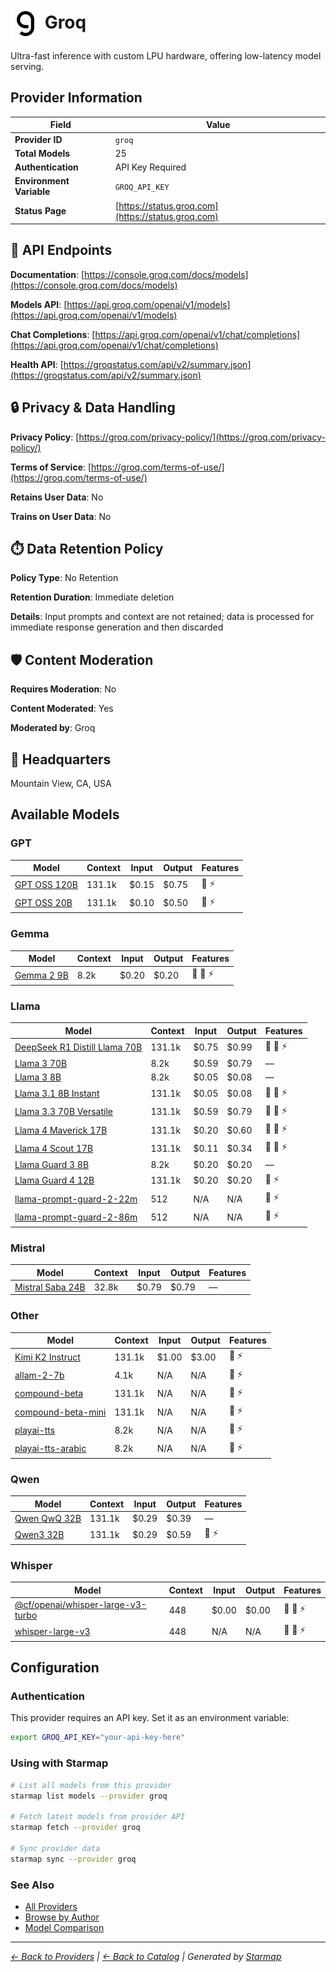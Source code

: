 # <img src="https://raw.githubusercontent.com/agentstation/starmap/master/internal/embedded/catalog/providers/groq/logo.svg" alt="Groq logo" width="48" height="48" style="vertical-align: middle;"> Groq
  
Ultra-fast inference with custom LPU hardware, offering low-latency model serving.
  
  
## Provider Information
  
| Field | Value |
|---------|---------|
| **Provider ID** | `groq` |
| **Total Models** | 25 |
| **Authentication** | API Key Required |
| **Environment Variable** | `GROQ_API_KEY` |
| **Status Page** | [https://status.groq.com](https://status.groq.com) |

  
## 🔗 API Endpoints
  
**Documentation**: [https://console.groq.com/docs/models](https://console.groq.com/docs/models)  
  
**Models API**: [https://api.groq.com/openai/v1/models](https://api.groq.com/openai/v1/models)  
  
**Chat Completions**: [https://api.groq.com/openai/v1/chat/completions](https://api.groq.com/openai/v1/chat/completions)  
  
**Health API**: [https://groqstatus.com/api/v2/summary.json](https://groqstatus.com/api/v2/summary.json)  
  
  
## 🔒 Privacy & Data Handling
  
**Privacy Policy**: [https://groq.com/privacy-policy/](https://groq.com/privacy-policy/)  
  
**Terms of Service**: [https://groq.com/terms-of-use/](https://groq.com/terms-of-use/)  
  
**Retains User Data**: No  
  
**Trains on User Data**: No  
  
  
## ⏱️ Data Retention Policy
  
**Policy Type**: No Retention  
  
**Retention Duration**: Immediate deletion  
  
**Details**: Input prompts and context are not retained; data is processed for immediate response generation and then discarded  
  
  
## 🛡️ Content Moderation
  
**Requires Moderation**: No  
  
**Content Moderated**: Yes  
  
**Moderated by**: Groq  
  
  
## 🏢 Headquarters
  
Mountain View, CA, USA
  
  
## Available Models
  
### GPT
  
| Model | Context | Input | Output | Features |
|---------|---------|---------|---------|---------|
| [GPT OSS 120B](./models/openai-gpt-oss-120b.md) | 131.1k | $0.15 | $0.75 | 📝 ⚡ |
| [GPT OSS 20B](./models/openai-gpt-oss-20b.md) | 131.1k | $0.10 | $0.50 | 📝 ⚡ |

  
### Gemma
  
| Model | Context | Input | Output | Features |
|---------|---------|---------|---------|---------|
| [Gemma 2 9B](./models/gemma2-9b-it.md) | 8.2k | $0.20 | $0.20 | 📝 🔧 ⚡ |

  
### Llama
  
| Model | Context | Input | Output | Features |
|---------|---------|---------|---------|---------|
| [DeepSeek R1 Distill Llama 70B](./models/deepseek-r1-distill-llama-70b.md) | 131.1k | $0.75 | $0.99 | 📝 🔧 ⚡ |
| [Llama 3 70B](./models/llama3-70b-8192.md) | 8.2k | $0.59 | $0.79 | — |
| [Llama 3 8B](./models/llama3-8b-8192.md) | 8.2k | $0.05 | $0.08 | — |
| [Llama 3.1 8B Instant](./models/llama-3.1-8b-instant.md) | 131.1k | $0.05 | $0.08 | 📝 🔧 ⚡ |
| [Llama 3.3 70B Versatile](./models/llama-3.3-70b-versatile.md) | 131.1k | $0.59 | $0.79 | 📝 🔧 ⚡ |
| [Llama 4 Maverick 17B](./models/meta-llama-llama-4-maverick-17b-128e-instruct.md) | 131.1k | $0.20 | $0.60 | 📝 🔧 ⚡ |
| [Llama 4 Scout 17B](./models/meta-llama-llama-4-scout-17b-16e-instruct.md) | 131.1k | $0.11 | $0.34 | 📝 🔧 ⚡ |
| [Llama Guard 3 8B](./models/llama-guard-3-8b.md) | 8.2k | $0.20 | $0.20 | — |
| [Llama Guard 4 12B](./models/meta-llama-llama-guard-4-12b.md) | 131.1k | $0.20 | $0.20 | 📝 ⚡ |
| [llama-prompt-guard-2-22m](./models/meta-llama-llama-prompt-guard-2-22m.md) | 512 | N/A | N/A | 📝 ⚡ |
| [llama-prompt-guard-2-86m](./models/meta-llama-llama-prompt-guard-2-86m.md) | 512 | N/A | N/A | 📝 ⚡ |

  
### Mistral
  
| Model | Context | Input | Output | Features |
|---------|---------|---------|---------|---------|
| [Mistral Saba 24B](./models/mistral-saba-24b.md) | 32.8k | $0.79 | $0.79 | — |

  
### Other
  
| Model | Context | Input | Output | Features |
|---------|---------|---------|---------|---------|
| [Kimi K2 Instruct](./models/moonshotai-kimi-k2-instruct.md) | 131.1k | $1.00 | $3.00 | 📝 ⚡ |
| [allam-2-7b](./models/allam-2-7b.md) | 4.1k | N/A | N/A | 📝 ⚡ |
| [compound-beta](./models/compound-beta.md) | 131.1k | N/A | N/A | 📝 ⚡ |
| [compound-beta-mini](./models/compound-beta-mini.md) | 131.1k | N/A | N/A | 📝 ⚡ |
| [playai-tts](./models/playai-tts.md) | 8.2k | N/A | N/A | 📝 ⚡ |
| [playai-tts-arabic](./models/playai-tts-arabic.md) | 8.2k | N/A | N/A | 📝 ⚡ |

  
### Qwen
  
| Model | Context | Input | Output | Features |
|---------|---------|---------|---------|---------|
| [Qwen QwQ 32B](./models/qwen-qwq-32b.md) | 131.1k | $0.29 | $0.39 | — |
| [Qwen3 32B](./models/qwen-qwen3-32b.md) | 131.1k | $0.29 | $0.59 | 📝 ⚡ |

  
### Whisper
  
| Model | Context | Input | Output | Features |
|---------|---------|---------|---------|---------|
| [@cf/openai/whisper-large-v3-turbo](./models/whisper-large-v3-turbo.md) | 448 | $0.00 | $0.00 | 📝 🎵 ⚡ |
| [whisper-large-v3](./models/whisper-large-v3.md) | 448 | N/A | N/A | 📝 🎵 ⚡ |

  
## Configuration
  
### Authentication
  
This provider requires an API key. Set it as an environment variable:
  
  
```bash
export GROQ_API_KEY="your-api-key-here"
```
  
### Using with Starmap
  
```bash
# List all models from this provider
starmap list models --provider groq

# Fetch latest models from provider API
starmap fetch --provider groq

# Sync provider data
starmap sync --provider groq
```
  
### See Also

- [All Providers](../)
- [Browse by Author](../../authors/)
- [Model Comparison](../../models/)


  
---
_[← Back to Providers](../) | [← Back to Catalog](../../) | Generated by [Starmap](https://github.com/agentstation/starmap)_
